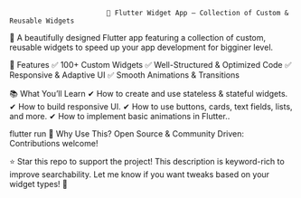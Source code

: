                             📱 Flutter Widget App – Collection of Custom & Reusable Widgets

🚀 A beautifully designed Flutter app featuring a collection of custom, reusable widgets to speed up your app development for bigginer level.

🌟 Features
✅ 100+ Custom Widgets
✅ Well-Structured & Optimized Code
✅ Responsive & Adaptive UI
✅ Smooth Animations & Transitions

📚 What You’ll Learn
✔ How to create and use stateless & stateful widgets.
✔ How to build responsive UI.
✔ How to use buttons, cards, text fields, lists, and more.
✔ How to implement basic animations in Flutter..

flutter run
🚀 Why Use This?
Open Source & Community Driven: Contributions welcome!

⭐ Star this repo to support the project!
This description is keyword-rich to improve searchability. Let me know if you want tweaks based on your widget types! 🚀
